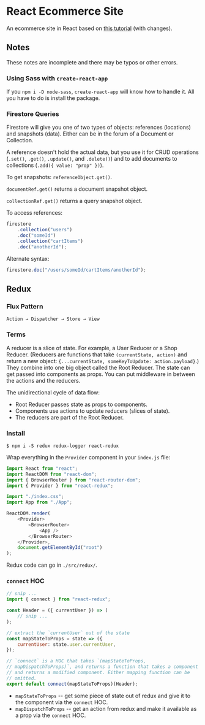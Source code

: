 # React Ecommerce Site

An ecommerce site in React based on [this tutorial](https://www.udemy.com/course/complete-react-developer-zero-to-mastery/) (with changes).

## Notes

These notes are incomplete and there may be typos or other errors.

### Using Sass with `create-react-app`

If you `npm i -D node-sass`, `create-react-app` will know how to handle it. All you have to do is install the package.

### Firestore Queries

Firestore will give you one of two types of objects: references (locations) and snapshots (data). Either can be in the forum of a Document or Collection.

A reference doesn't hold the actual data, but you use it for CRUD operations (`.set()`, `.get()`, `.update()`, and `.delete()`) and to add documents to collections (`.add({ value: "prop" })`).

To get snapshots: `referenceObject.get()`.

`documentRef.get()` returns a document snapshot object.

`collectionRef.get()` returns a query snapshot object.

To access references:

```javascript
firestore
    .collection("users")
    .doc("someId")
    .collection("cartItems")
    .doc("anotherId");
```

Alternate syntax:

```javascript
firestore.doc("/users/someId/cartItems/anotherId");
```

## Redux

### Flux Pattern

```text
Action → Dispatcher → Store → View
```

### Terms

A reducer is a slice of state. For example, a User Reducer or a Shop Reducer. (Reducers are functions that take `(currentState, action)` and return a new object: `{...currentState, someKeyToUpdate: action.payload}`.) They combine into one big object called the Root Reducer. The state can get passed into components as props. You can put middleware in between the actions and the reducers.

The unidirectional cycle of data flow:

-   Root Reducer passes state as props to components.
-   Components use actions to update reducers (slices of state).
-   The reducers are part of the Root Reducer.

### Install

```text
$ npm i -S redux redux-logger react-redux
```

Wrap everything in the `Provider` component in your `index.js` file:

```javascript
import React from "react";
import ReactDOM from "react-dom";
import { BrowserRouter } from "react-router-dom";
import { Provider } from "react-redux";

import "./index.css";
import App from "./App";

ReactDOM.render(
    <Provider>
        <BrowserRouter>
            <App />
        </BrowserRouter>
    </Provider>,
    document.getElementById("root")
);
```

Redux code can go in `./src/redux/`.

### `connect` HOC

```javascript
// snip ...
import { connect } from "react-redux";

const Header = ({ currentUser }) => (
    // snip ...
);

// extract the `currentUser` out of the state
const mapStateToProps = state => ({
    currentUser: state.user.currentUser,
});

// `connect` is a HOC that takes `(mapStateToProps,
// mapDispatchToProps)`, and returns a function that takes a component
// and returns a modified component. Either mapping function can be
// omitted.
export default connect(mapStateToProps)(Header);
```

-   `mapStateToProps` -- get some piece of state out of redux and give it to the component via the `connect` HOC.
-   `mapDispatchToProps` -- get an action from redux and make it available as a prop via the `connect` HOC.
